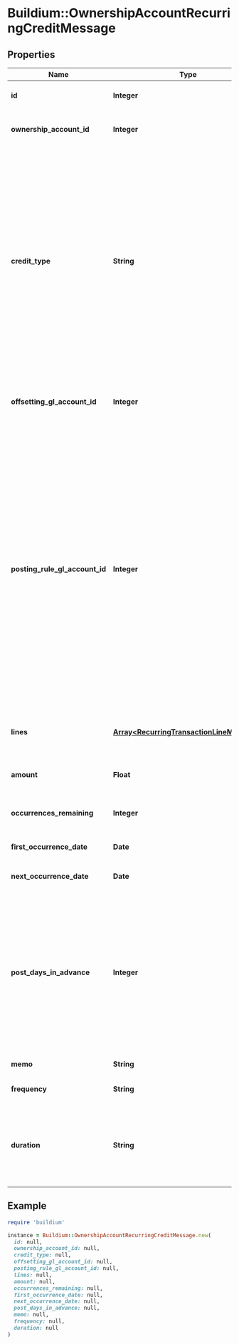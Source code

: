# Buildium::OwnershipAccountRecurringCreditMessage

## Properties

| Name | Type | Description | Notes |
| ---- | ---- | ----------- | ----- |
| **id** | **Integer** | The unique identifier of the recurring credit schedule. | [optional] |
| **ownership_account_id** | **Integer** | The unique identifier of the ownership account that the recurring credit will be applied to. | [optional] |
| **credit_type** | **String** | Indicates how the credit will be applied.  &lt;ul&gt;&lt;li&gt;WaiveUnpaid - This credit type allows for reversing one or more charges without losing record of what has changed.&lt;/li&gt;&lt;li&gt;Exchange - This credit type allows for one of the following: 1) Reimburse a resident for a out-of-pocket expense, 2) Compensate for a service, 3) Write-off a resident balance considered uncollectable.&lt;/li&gt;&lt;li&gt;PreviouslyDeposited - This credit type allows for issuing a credit against payments that have already been deposited.&lt;/li&gt;&lt;/ul&gt; | [optional] |
| **offsetting_gl_account_id** | **Integer** | Offsetting general ledger account identifier. The offsetting general ledger account acts as the expense account. | [optional] |
| **posting_rule_gl_account_id** | **Integer** | Indicates whether to apply a posting rule when processing the transaction that would only record the credit if a prior payment has been made.  &lt;br /&gt;&lt;br /&gt;  Set the field value to the &lt;b&gt;Rent Income&lt;/b&gt; general ledger account identifier if the credit should only be recorded when a payment was made and applied to the &lt;b&gt;Rent Income&lt;/b&gt; general ledger account.  &lt;br /&gt;&lt;br /&gt;  Set the field value to the &lt;b&gt;Accounts Receivable&lt;/b&gt; general ledger account identifier if the credit should only be recorded when a payment was made and applied to *any* general ledger account.  &lt;br /&gt;&lt;br /&gt;  Set the field value to &lt;b&gt;null&lt;/b&gt; to always record the credit. | [optional] |
| **lines** | [**Array&lt;RecurringTransactionLineMessage&gt;**](RecurringTransactionLineMessage.md) | Line items describing how the credit is to be allocated when the recurring transaction is processed. | [optional] |
| **amount** | **Float** | The total amount of the recurring credit based on sum of the &#x60;Lines.Amount&#x60;. | [optional] |
| **occurrences_remaining** | **Integer** | The number of remaining times this recurring credit will be processed. | [optional] |
| **first_occurrence_date** | **Date** | The date the first occurrence this credit was processed. | [optional] |
| **next_occurrence_date** | **Date** | The next date the scheduled credit will be processed. | [optional] |
| **post_days_in_advance** | **Integer** | Specifies the number of days ahead of the transaction date the credit will post on the lease ledger. This setting can be used to add the credit to the ledger ahead of the due date for visibility. For example, if the &#x60;FirstOccurrenceDate&#x60; is set to 8/10/2022 and this value is set to 5 then the charge will added to the ledger on 8/5/2022, but will have transaction date of 8/10/2022. | [optional] |
| **memo** | **String** | Memo associated with the recurring credit. | [optional] |
| **frequency** | **String** | Indicates the frequency at which the recurring credit is processed. | [optional] |
| **duration** | **String** | Specifies the period of time/occurrences the recurring credit will be processed. Note, if the &#x60;Frequency&#x60; field is set to &#x60;OneTime&#x60; this field should be set to &#x60;NULL&#x60; as any submitted value will be ignored. | [optional] |

## Example

```ruby
require 'buildium'

instance = Buildium::OwnershipAccountRecurringCreditMessage.new(
  id: null,
  ownership_account_id: null,
  credit_type: null,
  offsetting_gl_account_id: null,
  posting_rule_gl_account_id: null,
  lines: null,
  amount: null,
  occurrences_remaining: null,
  first_occurrence_date: null,
  next_occurrence_date: null,
  post_days_in_advance: null,
  memo: null,
  frequency: null,
  duration: null
)
```

